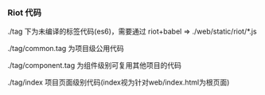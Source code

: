 ### Riot 代码
./tag 下为未编译的标签代码(es6)，需要通过 riot+babel => ./web/static/riot/*.js

./tag/common.tag 为项目级公用代码

./tag/component.tag 为组件级别可复用其他项目的代码

./tag/index 项目页面级别代码(index视为针对web/index.html为根页面)
